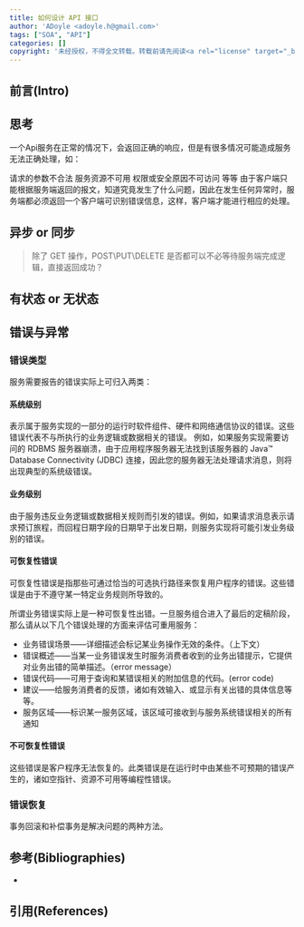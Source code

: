 ```yaml
---
title: 如何设计 API 接口
author: 'ADoyle <adoyle.h@gmail.com>'
tags: ["SOA", "API"]
categories: []
copyright: '未经授权，不得全文转载。转载前请先阅读<a rel="license" target="_blank" href="//adoyle.me/blog/copyright.html">本站版权声明</a>'
---
```


## 前言(Intro)


<!-- more -->


## 思考
一个Api服务在正常的情况下，会返回正确的响应，但是有很多情况可能造成服务无法正确处理，如：

请求的参数不合法
服务资源不可用
权限或安全原因不可访问 等等
由于客户端只能根据服务端返回的报文，知道究竟发生了什么问题，因此在发生任何异常时，服务端都必须返回一个客户端可识别错误信息，这样，客户端才能进行相应的处理。

## 异步 or 同步

> 除了 GET 操作，POST\PUT\DELETE 是否都可以不必等待服务端完成逻辑，直接返回成功？


## 有状态 or 无状态

## 错误与异常

### 错误类型
服务需要报告的错误实际上可归入两类：
#### 系统级别
表示属于服务实现的一部分的运行时软件组件、硬件和网络通信协议的错误。这些错误代表不与所执行的业务逻辑或数据相关的错误。
例如，如果服务实现需要访问的 RDBMS 服务器崩溃，由于应用程序服务器无法找到该服务器的 Java™ Database Connectivity (JDBC) 连接，因此您的服务器无法处理请求消息，则将出现典型的系统级错误。
#### 业务级别
由于服务违反业务逻辑或数据相关规则而引发的错误。例如，如果请求消息表示请求预订旅程，而回程日期字段的日期早于出发日期，则服务实现将可能引发业务级别的错误。


#### 可恢复性错误
可恢复性错误是指那些可通过恰当的可选执行路径来恢复用户程序的错误。这些错误是由于不遵守某一特定业务规则所导致的。


所谓业务错误实际上是一种可恢复性出错。一旦服务组合进入了最后的定稿阶段，那么请从以下几个错误处理的方面来评估可重用服务：

- 业务错误场景——详细描述会标记某业务操作无效的条件。（上下文）
- 错误概述——当某一业务错误发生时服务消费者收到的业务出错提示，它提供对业务出错的简单描述。（error message）
- 错误代码——可用于查询和某错误相关的附加信息的代码。(error code)
- 建议——给服务消费者的反馈，诸如有效输入、或显示有关出错的具体信息等等。
- 服务区域——标识某一服务区域，该区域可接收到与服务系统错误相关的所有通知

#### 不可恢复性错误
这些错误是客户程序无法恢复的。此类错误是在运行时中由某些不可预期的错误产生的，诸如空指针、资源不可用等编程性错误。

### 错误恢复
事务回滚和补偿事务是解决问题的两种方法。


## 参考(Bibliographies)
- [][B1]

## 引用(References)
[^1]: [][R1]


<!-- 以下是相关链接 -->

[R1]: <url> "备注"

[B1]: <url> "备注"
